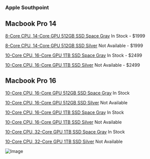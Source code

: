 ### Apple Southpoint

## Macbook Pro 14

[8-Core CPU, 14-Core GPU 512GB SSD Space Gray](https://www.apple.com/shop/buy-mac/macbook-pro/14-inch-space-gray-8-core-cpu-14-core-gpu-512gb#) In Stock - $1999

[8-Core CPU, 14-Core GPU 512GB SSD Silver](https://www.apple.com/shop/buy-mac/macbook-pro/14-inch-silver-8-core-cpu-14-core-gpu-512gb#) Not Available - $1999

[10-Core CPU, 16-Core GPU 1TB SSD Space Gray](https://www.apple.com/shop/buy-mac/macbook-pro/14-inch-space-gray-10-core-cpu-16-core-gpu-1tb#) In Stock - $2499

[10-Core CPU, 16-Core GPU 1TB SSD Silver](https://www.apple.com/shop/buy-mac/macbook-pro/14-inch-silver-10-core-cpu-16-core-gpu-1tb#) Not Available - $2499

## Macbook Pro 16

[10-Core CPU, 16-Core GPU 512GB SSD Space Gray](https://www.apple.com/shop/buy-mac/macbook-pro/16-inch-space-gray-10-core-cpu-16-core-gpu-512gb#) In Stock

[10-Core CPU, 16-Core GPU 512GB SSD Silver](https://www.apple.com/shop/buy-mac/macbook-pro/16-inch-silver-10-core-cpu-16-core-gpu-512gb#) Not Available

[10-Core CPU, 16-Core GPU 1TB SSD Space Gray](https://www.apple.com/shop/buy-mac/macbook-pro/16-inch-space-gray-10-core-cpu-16-core-gpu-1tb#) In Stock

[10-Core CPU, 16-Core GPU 1TB SSD Silver](https://www.apple.com/shop/buy-mac/macbook-pro/16-inch-silver-10-core-cpu-16-core-gpu-1tb#) Not Available

[10-Core CPU, 32-Core GPU 1TB SSD Space Gray](https://www.apple.com/shop/buy-mac/macbook-pro/16-inch-space-gray-10-core-cpu-32-core-gpu-1tb#) In Stock

[10-Core CPU, 32-Core GPU 1TB SSD Silver](https://www.apple.com/shop/buy-mac/macbook-pro/16-inch-silver-10-core-cpu-32-core-gpu-1tb#) Not Available

![Image](https://rtlimages.apple.com/cmc/dieter/store/16_9/R049.png?resize=2880:1612&output-format=jpg&output-quality=85&interpolation=progressive-bicubic)
